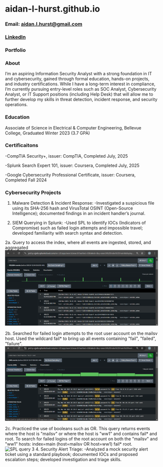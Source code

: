 # aidan-l-hurst.github.io
### Email: aidan.l.hurst@gmail.com
### [LinkedIn](https://www.linkedin.com/in/aidan-hurst-445453303 )
### Portfolio
### About
I’m an aspiring Information Security Analyst with a strong foundation in IT and 
cybersecurity, gained through formal education, hands-on projects, and industry 
certifications. While I have a long-term interest in compliance, I’m currently 
pursuing entry-level roles such as SOC Analyst, Cybersecurity Analyst, or IT 
Support positions (including Help Desk) that will allow me to further develop 
my skills in threat detection, incident response, and security operations.

### Education
Associate of Science in Electrical & Computer Engineering, Bellevue College, 
Graduated Winter 2023 (3.7 GPA)

### Certificaitons 
-CompTIA Security+, issuer: CompTIA, Completed July, 2025

-Splunk Search Expert 101, issuer: Coursera, Completed July, 2025

-Google Cybersecurity Professional Certificate, issuer: Coursera, Completed Fall 2024

### Cybersecurity Projects 
1. Malware Detection & Incident Response: 
-Investigated a suspicious file using its SHA-256 hash and VirusTotal OSINT 
(Open-Source Intelligence); documented findings in an incident handler’s journal.

2. SIEM Querying in Splunk: 
-Used SPL to identify IOCs (Indicators of Compromise) such as failed login attempts 
and impossible travel; developed familiarity with search syntax and detection.

2a. Query to access the index, where all events are ingested, stored, and aggregated 
![SPL query 1](assets/img/Splunk%20query%201.png)

2b. Searched for failed login attempts to the root user account on the mailsv host. Used
the wildcard fail* to bring up all events containing "fail", "failed", "failure". 
![SPL query 1](assets/img/Splunk%20query%202.png)

2c. Practiced the use of booleans such as OR. This query returns events where the host is "mailsv" or where the host is "ww1" and contains fail* and root.
    To search for failed logins of the root account on both the "mailsv" and "ww1" hosts: index=main (host=mailsv OR host=ww1) fail* root. 
   ![SPL query 3](assets/img/Splunk%20query%203.png)
4. Security Alert Triage: 
-Analyzed a mock security alert ticket using a standard playbook; documented IOCs 
and proposed escalation steps; developed investigation and triage skills.


